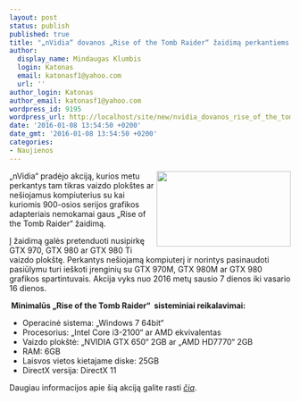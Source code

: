 ```yaml
---
layout: post
status: publish
published: true
title: "„nVidia“ dovanos „Rise of the Tomb Raider“ žaidimą perkantiems jų vaizdo plokštes"
author:
  display_name: Mindaugas Klumbis
  login: Katonas
  email: katonasf1@yahoo.com
  url: ''
author_login: Katonas
author_email: katonasf1@yahoo.com
wordpress_id: 9195
wordpress_url: http://localhost/site/new/nvidia_dovanos_rise_of_the_tomb_raider_zaidima_perkantiems_ju_vaizdo_plokstes/
date: '2016-01-08 13:54:50 +0200'
date_gmt: '2016-01-08 13:54:50 +0200'
categories:
- Naujienos
---
```

<p>
	<img alt="" src="http://technews.lt/userfiles/screen018-e1451305101808.jpg" style="width: 240px; height: 135px; float: right;" />&bdquo;nVidia&ldquo; pradėjo akciją, kurios metu perkantys tam tikras vaizdo plok&scaron;tes ar ne&scaron;iojamus kompiuterius su kai kuriomis 900-osios serijos grafikos adapteriais nemokamai gaus &bdquo;Rise of the Tomb Raider&ldquo; žaidimą.</p>
<p>
	Į žaidimą galės pretenduoti nusipirkę GTX 970, GTX 980 ar GTX 980 Ti vaizdo plok&scaron;tę. Perkantys ne&scaron;iojamą kompiuterį ir norintys pasinaudoti pasiūlymu turi ie&scaron;koti įrenginių su GTX 970M, GTX 980M ar GTX 980 grafikos spartintuvais. Akcija vyks nuo 2016 metų sausio 7 dienos iki vasario 16 dienos.</p>
<p>
	<strong>&nbsp;Minimalūs &bdquo;Rise of the Tomb Raider&ldquo;&nbsp; sisteminiai reikalavimai:</strong></p>
<ul>
<li>
		Operacinė sistema: &bdquo;Windows 7 64bit&ldquo;</li>
<li>
		Procesorius: &bdquo;Intel Core i3-2100&ldquo; ar AMD ekvivalentas</li>
<li>
		Vaizdo plok&scaron;tė: &bdquo;NVIDIA GTX 650&ldquo; 2GB ar &bdquo;AMD HD7770&ldquo; 2GB</li>
<li>
		RAM: 6GB</li>
<li>
		Laisvos vietos kietajame diske: 25GB</li>
<li>
		DirectX versija: DirectX 11</li>
</ul>
<p>
	Daugiau informacijos apie &scaron;ią akciją galite rasti <em><a href="http://www.geforce.com/whats-new/articles/rise-of-the-tomb-raider-nvidia-geforce-gtx-bundle">čia</a></em>.</p>
